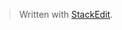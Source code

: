 


> Written with [StackEdit](https://stackedit.io/).
<!--stackedit_data:
eyJoaXN0b3J5IjpbMjgwNzg4ODM5XX0=
-->